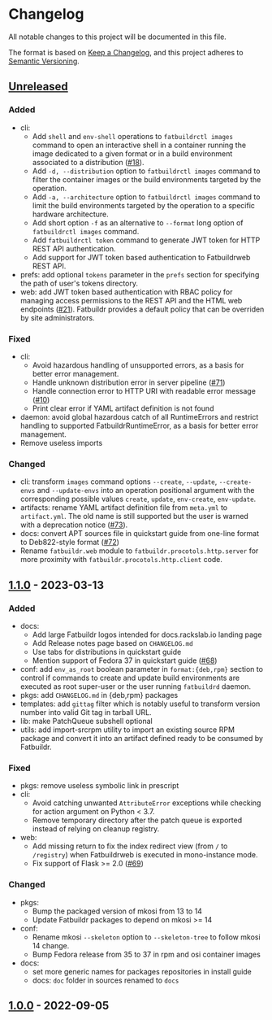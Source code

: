 # Changelog

All notable changes to this project will be documented in this file.

The format is based on [Keep a Changelog](https://keepachangelog.com/en/1.0.0/),
and this project adheres to [Semantic Versioning](https://semver.org/spec/v2.0.0.html).

## [Unreleased]

### Added
- cli:
  - Add `shell` and `env-shell` operations to `fatbuildrctl images` command to
    open an interactive shell in a container running the image dedicated to a
    given format or in a build environment associated to a distribution
    ([#18](https://github.com/rackslab/fatbuildr/issues/18)).
  - Add `-d, --distribution` option to `fatbuildrctl images` command to filter
    the container images or the build environments targeted by the operation.
  - Add `-a, --architecture` option to `fatbuildrctl images` command to limit
    the build environments targeted by the operation to a specific hardware
    architecture.
  - Add short option `-f` as an alternative to `--format` long option of
    `fatbuildrctl images` command.
  - Add `fatbuildrctl token` command to generate JWT token for HTTP REST API
    authentication.
  - Add support for JWT token based authentication to Fatbuildrweb REST API.
- prefs: add optional `tokens` parameter in the `prefs` section for specifying
  the path of user's tokens directory.
- web: add JWT token based authentication with RBAC policy for managing access
  permissions to the REST API and the HTML web endpoints
  ([#21](https://github.com/rackslab/fatbuildr/issues/21)). Fatbuildr provides a
  default policy that can be overriden by site administrators.

### Fixed
- cli:
  - Avoid hazardous handling of unsupported errors, as a basis for better
    error management.
  - Handle unknown distribution error in server pipeline
    ([#71](https://github.com/rackslab/fatbuildr/issues/71))
  - Handle connection error to HTTP URI with readable error message
    ([#10](https://github.com/rackslab/fatbuildr/issues/10))
  - Print clear error if YAML artifact definition is not found
- daemon: avoid global hazardous catch of all RuntimeErrors and restrict
  handling to supported FatbuildrRuntimeError, as a basis for better error
  management.
- Remove useless imports

### Changed
- cli: transform `images` command options `--create`, `--update`,
  `--create-envs` and `--update-envs` into an operation positional argument with
  the corresponding possible values `create`, `update`, `env-create`,
  `env-update`.
- artifacts: rename YAML artifact definition file from `meta.yml` to
  `artifact.yml`. The old name is still supported but the user is warned with a
  deprecation notice ([#73](https://github.com/rackslab/fatbuildr/issues/73)).
- docs: convert APT sources file in quickstart guide from one-line format to
  Deb822-style format ([#72](https://github.com/rackslab/fatbuildr/issues/72))
- Rename `fatbuildr.web` module to `fatbuildr.procotols.http.server` for more
  proximity with `fatbuildr.procotols.http.client` code.

## [1.1.0] - 2023-03-13

### Added

- docs:
  - Add large Fatbuildr logos intended for docs.rackslab.io landing page
  - Add Release notes page based on `CHANGELOG.md`
  - Use tabs for distributions in quickstart guide
  - Mention support of Fedora 37 in quickstart guide
    ([#68](https://github.com/rackslab/fatbuildr/issues/68))
- conf: add `env_as_root` boolean parameter in `format:{deb,rpm}` section to
  control if commands to create and update build environments are executed as
  root super-user or the user running `fatbuildrd` daemon.
- pkgs: add `CHANGELOG.md` in {deb,rpm} packages
- templates: add `gittag` filter which is notably useful to transform version
  number into valid Git tag in tarball URL.
- lib: make PatchQueue subshell optional
- utils: add import-srcrpm utility to import an existing source RPM package and
  convert it into an artifact defined ready to be consumed by Fatbuildr.

### Fixed
- pkgs: remove useless symbolic link in prescript
- cli:
  - Avoid catching unwanted `AttributeError` exceptions while checking for action
    argument on Python < 3.7.
  - Remove temporary directory after the patch queue is exported instead of
    relying on cleanup registry.
- web:
  - Add missing return to fix the index redirect view (from `/` to
    `/registry`) when Fatbuildrweb is executed in mono-instance mode.
  - Fix support of Flask >= 2.0
    ([#69](https://github.com/rackslab/fatbuildr/issues/69))

### Changed
- pkgs:
  - Bump the packaged version of mkosi from 13 to 14
  - Update Fatbuildr packages to depend on mkosi >= 14
- conf:
  - Rename mkosi `--skeleton` option to `--skeleton-tree` to follow mkosi 14
    change.
  - Bump Fedora release from 35 to 37 in rpm and osi container images
- docs:
  - set more generic names for packages repositories in install guide
  - docs: `doc` folder in sources renamed to `docs`

## [1.0.0] - 2022-09-05

[unreleased]: https://github.com/rackslab/fatbuildr/compare/v1.0.0...HEAD
[1.1.0]: https://github.com/rackslab/fatbuildr/releases/tag/v1.1.0
[1.0.0]: https://github.com/rackslab/fatbuildr/releases/tag/v1.0.0
